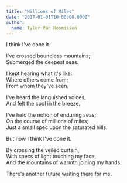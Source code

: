 ```yaml
---
title: "Millions of Miles"
date: "2017-01-01T10:00:00.000Z"
author:
  name: Tyler Van Hoomissen
---
```


I think I've done it.

I've crossed boundless mountains;  
Submerged the deepest seas.

I kept hearing what it's like:  
Where others come from;  
From whom they've seen.

I've heard the languished voices,  
And felt the cool in the breeze.

I've held the notion of enduring seas;  
On the course of millions of miles;  
Just a small spec upon the saturated hills.

But now I think I've done it.

By crossing the veiled curtain,  
With specs of light touching my face,  
And the mountains of warmth joining my hands.

There's another future waiting there for me.
